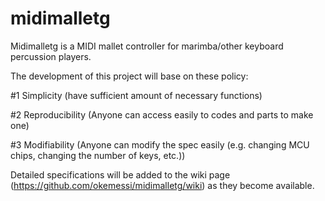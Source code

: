 # midimalletg
Midimalletg is a MIDI mallet controller for marimba/other keyboard percussion players.

The development of this project will base on these policy:

#1  Simplicity (have sufficient amount of necessary functions)

#2 Reproducibility (Anyone can access easily to codes and parts to make one)

#3 Modifiability (Anyone can modify the spec easily (e.g. changing MCU chips, changing the number of keys, etc.))

Detailed specifications will be added to the wiki page (https://github.com/okemessi/midimalletg/wiki) as they become available.
